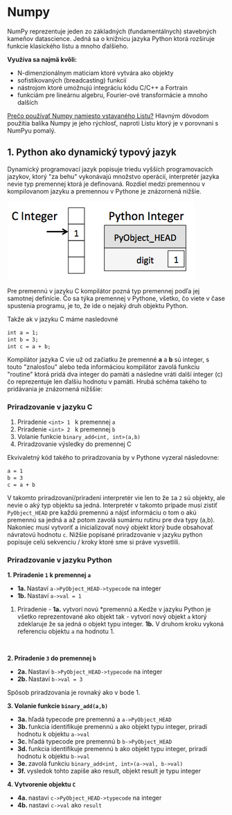 # Numpy


NumPy reprezentuje jeden zo základných (fundamentálnych) stavebných kameňov datascience. Jedná sa o knižnicu jazyka Python ktorá rozširuje funkcie klasického listu a mnoho ďalšieho.

<b>Využíva sa najmä kvôli:</b>
- N-dimenzionálnym maticiam ktoré vytvára ako objekty
- sofistikovaných (breadcasting) funkcií
- nástrojom ktoré umožnujú integráciu kódu C/C++ a Fortrain
- funkciám pre lineárnu algebru, Fourier-ové transformácie a mnoho dalších


<u>Prečo používať Numpy namiesto vstavaného Listu?</u>
Hlavným dôvodom použitia balíka Numpy je jeho rýchlosť, naproti Listu ktorý je v porovnani s NumPyu pomalý.


## 1. Python ako dynamický typový jazyk
Dynamický programovací jazyk popisuje triedu vyšších programovacích jazykov, ktorý "za behu" vykonávajú množstvo operácií, interpretér jazyka nevie typ premennej ktorá je definovaná. Rozdiel medzi premennou v kompilovanom jazyku a premennou v Pythone je znázornená nižšie.

![image](images/cint_vs_pyint.png)

Pre premennú v jazyku C kompilátor pozná typ premennej podľa jej samotnej definície. Čo sa týka premennej v Pythone, všetko, čo viete v čase spustenia programu, je to, že ide o nejaký druh objektu Python.

Takže ak v jazyku C máme nasledovné

```
int a = 1;
int b = 3;
int c = a + b;
```
Kompilátor jazyka C vie už od začiatku že premenné <b>a</b> a <b>b</b> sú integer, s touto "znalosťou" alebo teda informáciou kompilátor zavolá funkciu "routine" ktorá pridá dva integer do pamäti a následne vráti další integer (c) čo reprezentuje len ďalšiu hodnotu v pamäti. Hrubá schéma takého to pridávania je znázornená nižššie:

### Priradzovanie v jazyku C
1. Priradenie ```<int> 1 ``` k premennej ```a```
2. Priradenie ```<int> 2 ``` k premennej ```b```
3. Volanie funkcie ```binary_add<int, int>(a,b)```
4. Priradzovanie výsledky do premennej C

Ekvivaletný kód takého to priradzovania by v Pythone vyzeral následovne:

```
a = 1
b = 3
c = a + b
```
V takomto priradzovaní/priradení interpretér vie len to že ```1```a ```2``` sú objekty, ale nevie o aký typ objektu sa jedná. Interpretér v takomto prípade musí zistiť ```PyObject_HEAD``` pre každú premennú a nájsť informáciu o tom o akú premennú sa jedná a až potom zavolá sumárnu rutinu pre dva typy (a,b). Nakoniec musí vytvoriť a inicializovať nový objekt ktorý bude obsahovať návratovú hodnotu ```c```. Nižšie popísané priradzovanie v jazyku python popisuje celú sekvenciu / kroky ktoré sme si práve vysvetlili.

### Priradzovanie v jazyku Python
<b>1. Priradenie ```1``` k premennej ```a```</b>
  - <b>1a. </b> Nastaví ```a->PyObject_HEAD->typecode``` na integer
  - <b>1b. </b> Nastaví ```a->val = 1```
    
1. Priradenie - <b>1a.</b> vytvorí novú *premennú a.Kedže v jazyku Python je všetko reprezentované ako objekt tak - vytvorí nový objekt ```a``` ktorý zdeklaruje že sa jedná o objekt typu integer. <b>1b.</b> V druhom kroku vykoná referenciu objektu ```a``` na hodnotu 1.
<br>

<b>2. Priradenie ```3``` do premennej ```b```</b>
   - <b>2a. </b> Nastaví ```b->PyObject_HEAD->typecode``` na integer
   - <b>2b. </b> Nastaví ```b->val = 3```

Spôsob priradzovania je rovnaký ako v bode 1.
<br>

<b>3. Volanie funkcie ```binary_add(a,b)```</b>
   - <b>3a. </b> hľadá typecode pre premennú a ```a->PyObject_HEAD```
   - <b>3b. </b> funkcia identifikuje premennú ```a``` ako objekt typu integer, priradí hodnotu k objektu ```a->val```
   - <b>3c. </b> hľadá typecode pre premennú b ```b->PyObject_HEAD```
   - <b>3d. </b> funkcia identifikuje premennú ```b``` ako objekt typu integer, priradí hodnotu k objektu ```b->val```
   - <b>3e. </b> zavolá funkciu ```binary_add<int, int>(a->val, b->val)```
   - <b>3f. </b> vysledok tohto zapiše ako result, objekt result je typu integer
 
<b>4. Vytvorenie objektu ```C```</b>
   - <b>4a. </b> nastavi ```c->PyObject_HEAD->typecode```  na integer
   - <b>4b. </b> nastavi ```c->val``` ako ```result```







